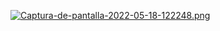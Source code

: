 [![Captura-de-pantalla-2022-05-18-122248.png](https://i.postimg.cc/VNSHJ5Bq/Captura-de-pantalla-2022-05-18-122248.png)](https://postimg.cc/1gQKTmdX)